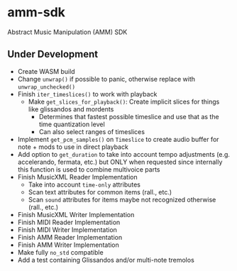 # amm-sdk

Abstract Music Manipulation (AMM) SDK

## Under Development

* Create WASM build
* Change `unwrap()` if possible to panic, otherwise replace with `unwrap_unchecked()`
* Finish `iter_timeslices()` to work with playback
  * Make `get_slices_for_playback()`: Create implicit slices for things like glissandos and mordents
    * Determines that fastest possible timeslice and use that as the time quantization level
    * Can also select ranges of timeslices
* Implement `get_pcm_samples()` on `Timeslice` to create audio buffer for note + mods to use in direct playback
* Add option to `get_duration` to take into account tempo adjustments (e.g. accelerando, fermata, etc.) but ONLY when requested since internally this function is used to combine multivoice parts
* Finish MusicXML Reader Implementation
  * Take into account `time-only` attributes
  * Scan text attributes for common items (rall., etc.)
  * Scan `sound` attributes for items maybe not recognized otherwise (rall., etc.)
* Finish MusicXML Writer Implementation
* Finish MIDI Reader Implementation
* Finish MIDI Writer Implementation
* Finish AMM Reader Implementation
* Finish AMM Writer Implementation
* Make fully `no_std` compatible
* Add a test containing Glissandos and/or multi-note tremolos
